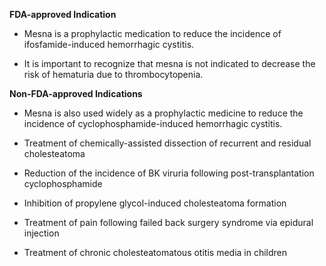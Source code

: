 **FDA-approved Indication**

- Mesna is a prophylactic medication to reduce the incidence of ifosfamide-induced hemorrhagic cystitis.

- It is important to recognize that mesna is not indicated to decrease the risk of hematuria due to thrombocytopenia.

**Non-FDA-approved Indications**

- Mesna is also used widely as a prophylactic medicine to reduce the incidence of cyclophosphamide-induced hemorrhagic cystitis.

- Treatment of chemically-assisted dissection of recurrent and residual cholesteatoma

- Reduction of the incidence of BK viruria following post-transplantation cyclophosphamide

- Inhibition of propylene glycol-induced cholesteatoma formation

- Treatment of pain following failed back surgery syndrome via epidural injection

- Treatment of chronic cholesteatomatous otitis media in children
